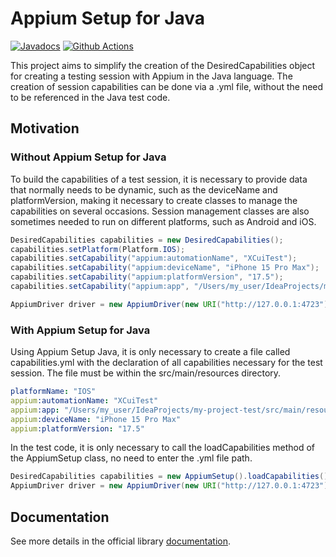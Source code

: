 # Appium Setup for Java

[![Javadocs](https://www.javadoc.io/badge/io.github.appiumactions/appium-setup.svg)](https://www.javadoc.io/doc/io.github.appiumactions/appium-setup)
[![Github Actions](https://github.com/appiumactions/appium-setup-java/actions/workflows/build-test.yml/badge.svg)](https://github.com/appiumactions/appium-setup-java/actions/workflows/build-test.yml)

This project aims to simplify the creation of the DesiredCapabilities object for creating a testing session with Appium in the Java language.
The creation of session capabilities can be done via a .yml file, without the need to be referenced in the Java test code.

## Motivation

### Without Appium Setup for Java

To build the capabilities of a test session, it is necessary to provide data that normally needs to be dynamic, such as the deviceName and platformVersion, making it necessary to create classes to manage the capabilities on several occasions.
Session management classes are also sometimes needed to run on different platforms, such as Android and iOS.

```java
DesiredCapabilities capabilities = new DesiredCapabilities();
capabilities.setPlatform(Platform.IOS);
capabilities.setCapability("appium:automationName", "XCuiTest");
capabilities.setCapability("appium:deviceName", "iPhone 15 Pro Max");
capabilities.setCapability("appium:platformVersion", "17.5");
capabilities.setCapability("appium:app", "/Users/my_user/IdeaProjects/my-project-test/src/main/resources/Wikipedia.app");

AppiumDriver driver = new AppiumDriver(new URI("http://127.0.0.1:4723").toURL(), capabilities);
```

### With Appium Setup for Java

Using Appium Setup Java, it is only necessary to create a file called capabilities.yml with the declaration of all capabilities necessary for the test session.
The file must be within the src/main/resources directory.

```yml 
platformName: "IOS"
appium:automationName: "XCuiTest"
appium:app: "/Users/my_user/IdeaProjects/my-project-test/src/main/resources/Wikipedia.app"
appium:deviceName: "iPhone 15 Pro Max"
appium:platformVersion: "17.5"
```

In the test code, it is only necessary to call the loadCapabilities method of the AppiumSetup class, no need to enter the .yml file path.

```java
DesiredCapabilities capabilities = new AppiumSetup().loadCapabilities();
AppiumDriver driver = new AppiumDriver(new URI("http://127.0.0.1:4723").toURL(), capabilities);
```

## Documentation

See more details in the official library [documentation](https://appiumactions.github.io/appium-setup-java/).